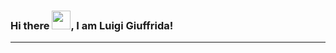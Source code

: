 
### Hi there <img src="https://raw.githubusercontent.com/MartinHeinz/MartinHeinz/master/wave.gif" width="30px">, I am Luigi Giuffrida!

---


